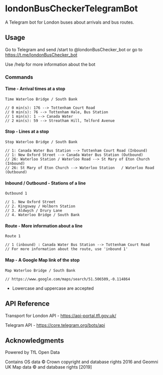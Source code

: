 # londonBusCheckerTelegramBot
A Telegram bot for London buses about arrivals and bus routes.

## Usage
Go to Telegram and send /start to @londonBusChecker_bot or go to https://t.me/londonBusChecker_bot

Use /help for more information about the bot

### Commands
#### Time - Arrival times at a stop
```
Time Waterloo Bridge / South Bank

// 0 min(s): 176 --> Tottenham Court Road
// 0 min(s): 76 --> Tottenham Hale, Bus Station
// 1 min(s): 1 --> Canada Water
// 2 min(s): 59 --> Streatham Hill, Telford Avenue
```
#### Stop - Lines at a stop
```
Stop Waterloo Bridge / South Bank

// 1: Canada Water Bus Station --> Tottenham Court Road (Inbound)
// 1: New Oxford Street --> Canada Water Bus Station (Outbound)
// 26: Waterloo Station / Waterloo Road --> St Mary of Eton Church (Inbound)
// 26: St Mary of Eton Church --> Waterloo Station   / Waterloo Road (Outbound)
```
#### Inbound / Outbound - Stations of a line
```
Outbound 1

// 1. New Oxford Street
// 2. Kingsway / Holborn Station
// 3. Aldwych / Drury Lane
// 4. Waterloo Bridge / South Bank
```
#### Route - More information about a line
```
Route 1

// 1 (inbound) : Canada Water Bus Station --> Tottenham Court Road
// For more information about the route, use 'inbound 1'
```
#### Map - A Google Map link of the stop
```
Map Waterloo Bridge / South Bank

// https://www.google.com/maps/search/51.506509,-0.114864
```

- Lowercase and uppercase are accepted

## API Reference
Transport for London API - https://api-portal.tfl.gov.uk/

Telegram API - https://core.telegram.org/bots/api

## Acknowledgments
Powered by TfL Open Data

Contains OS data © Crown copyright and database rights 2016 and Geomni UK Map data © and database rights [2019]
